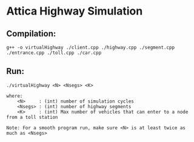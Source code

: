 # Attica Highway Simulation

## Compilation:
	
	g++ -o virtualHighway ./client.cpp ./highway.cpp ./segment.cpp ./entrance.cpp ./toll.cpp ./car.cpp
 
## Run:

	./virtualHighway <N> <Nsegs> <K>

	where:
		<N>		: (int) number of simulation cycles
		<Nsegs>	: (int) number of highway segments
		<K>		: (int) Max number of vehicles that can enter to a node from a toll station
	
	Note: For a smooth program run, make sure <N> is at least twice as much as <Nsegs>